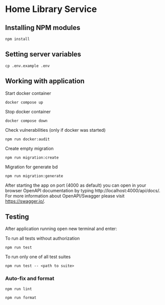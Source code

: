 # Home Library Service


## Installing NPM modules

```
npm install
```

## Setting server variables

```
cp .env.example .env
```

## Working with application

Start docker container

```
docker compose up
```

Stop docker container

```
docker compose down
```

Check vulnerabilities (only if docker was started)

```
npm run docker:audit
```

Create empty migration

```
npm run migration:create
```

Migration for generate bd

```
npm run migration:generate
```


After starting the app on port (4000 as default) you can open
in your browser OpenAPI documentation by typing http://localhost:4000/api/docs/.
For more information about OpenAPI/Swagger please visit https://swagger.io/.

## Testing

After application running open new terminal and enter:

To run all tests without authorization

```
npm run test
```

To run only one of all test suites

```
npm run test -- <path to suite>
```

### Auto-fix and format

```
npm run lint
```

```
npm run format
```